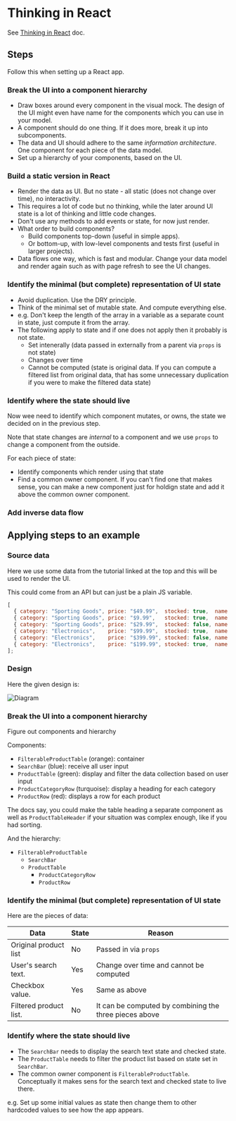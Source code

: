 # Thinking in React

See [Thinking in React](https://reactjs.org/docs/thinking-in-react.html) doc.


## Steps

Follow this when setting up a React app.

### Break the UI into a component hierarchy

- Draw boxes around every component in the visual mock. The design of the UI might even have name for the components which you can use in your model.
- A component should do one thing. If it does more, break it up into subcomponents.
- The data and UI should adhere to the same _information architecture_. One component for each piece of the data model.
- Set up a hierarchy of your components, based on the UI.

### Build a static version in React

- Render the data as UI. But no state - all static (does not change over time), no interactivity.  
- This requires a lot of code but no thinking, while the later around UI state is a lot of thinking and little code changes.
- Don't use any methods to add events or state, for now just render.
- What order to build components?
    - Build components top-down (useful in simple apps). 
    - Or bottom-up, with low-level components and tests first (useful in larger projects).
- Data flows one way, which is fast and modular. Change your data model and render again such as with page refresh to see the UI changes.

### Identify the minimal (but complete) representation of UI state

- Avoid duplication. Use the DRY principle.
- Think of the minimal set of mutable state. And compute everything else.
- e.g. Don't keep the length of the array in a variable as a separate count in state, just compute it from the array.    
- The following apply to state and if one does not apply then it probably is not state.
    - Set intenerally (data passed in externally from a parent via `props` is not state)
    - Changes over time
    - Cannot be computed (state is original data. If you can compute a filtered list from original data, that has some unnecessary duplication if you were to make the filtered data state)

        
### Identify where the state should live

Now wee need to identify which component mutates, or owns, the state we decided on in the previous step.

Note that state changes are _internal_ to a component and we use `props` to change a component from the outside.

For each piece of state:

- Identify components which render using that state
- Find a common owner component. If you can't find one that makes sense, you can make a new component just for holdign state and add it above the common owner component.


### Add inverse data flow
    
    
## Applying steps to an example

### Source data

Here we use some data from the tutorial linked at the top and this will be used to render the UI.

This could come from an API but can just be a plain JS variable.

```javascript
[
  { category: "Sporting Goods", price: "$49.99",  stocked: true,  name: "Football" },
  { category: "Sporting Goods", price: "$9.99",   stocked: true,  name: "Baseball" },
  { category: "Sporting Goods", price: "$29.99",  stocked: false, name: "Basketball" },
  { category: "Electronics",    price: "$99.99",  stocked: true,  name: "iPod Touch" },
  { category: "Electronics",    price: "$399.99", stocked: false, name: "iPhone 5" },
  { category: "Electronics",    price: "$199.99", stocked: true,  name: "Nexus 7" }
];
```

### Design

Here the given design is:

![Diagram](https://reactjs.org/static/9381f09e609723a8bb6e4ba1a7713b46/90cbd/thinking-in-react-components.png)

### Break the UI into a component hierarchy

Figure out components and hierarchy

Components:

- `FilterableProductTable` (orange): container
- `SearchBar` (blue): receive all user input
- `ProductTable` (green): display and filter the data collection based on user input
- `ProductCategoryRow` (turquoise): display a heading for each category
- `ProductRow` (red): displays a row for each product

The docs say, you could make the table heading a separate component as well as `ProductTableHeader` if your situation was complex enough, like if you had sorting.

And the hierarchy:

- `FilterableProductTable`
    - `SearchBar`
    - `ProductTable`
        - `ProductCategoryRow`
        - `ProductRow`

### Identify the minimal (but complete) representation of UI state

Here are the pieces of data:

Data | State | Reason
--- | --- | ---
Original product list | No | Passed in via `props`
User's search text. | Yes | Change over time and cannot be computed
Checkbox value. | Yes | Same as above
Filtered product list. | No | It can be computed by combining the three pieces above

### Identify where the state should live

- The `SearchBar` needs to display the search text state and checked state.
- The `ProductTable` needs to filter the product list based on state set in `SearchBar`.
- The common owner component is `FilterableProductTable`. Conceptually it makes sens for the search text and checked state to live there.

e.g. Set up some initial values as state then change them to other hardcoded values to see how the app appears.

